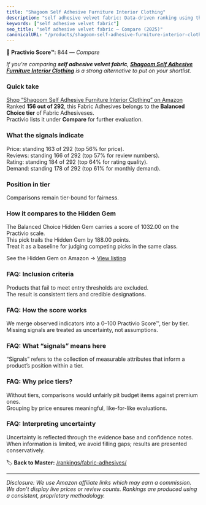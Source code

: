 ```yaml
---
title: "Shagoom Self Adhesive Furniture Interior Clothing"
description: "self adhesive velvet fabric: Data-driven ranking using the Practivio Score™. Positioned by quality, value, demand, findability, momentum."
keywords: ["self adhesive velvet fabric"]
seo_title: "self adhesive velvet fabric — Compare (2025)"
canonicalURL: "/products/shagoom-self-adhesive-furniture-interior-clothing-B0FC6MQDXZ/"
---
```


**🛒 Practivio Score™:** 844 — _Compare_


*If you're comparing **self adhesive velvet fabric**, **[Shagoom Self Adhesive Furniture Interior Clothing](https://www.amazon.com/dp/B0FC6MQDXZ?tag=practivio-20)** is a strong alternative to put on your shortlist.*
### Quick take
[Shop “Shagoom Self Adhesive Furniture Interior Clothing” on Amazon](https://www.amazon.com/dp/B0FC6MQDXZ?tag=practivio-20)
Ranked **156 out of 292**, this Fabric Adhesives belongs to the **Balanced Choice tier** of Fabric Adhesiveses.  
Practivio lists it under **Compare** for further evaluation.

### What the signals indicate
Price: standing 163 of 292 (top 56% for price).  
Reviews: standing 166 of 292 (top 57% for review numbers).  
Rating: standing 184 of 292 (top 64% for rating quality).  
Demand: standing 178 of 292 (top 61% for monthly demand).

### Position in tier
Comparisons remain tier-bound for fairness.

### How it compares to the Hidden Gem
The Balanced Choice Hidden Gem carries a score of 1032.00 on the Practivio scale.  
This pick trails the Hidden Gem by 188.00 points.  
Treat it as a baseline for judging competing picks in the same class.  

See the Hidden Gem on Amazon → [View listing](https://www.amazon.com/dp/B09BNPX3XJ?tag=practivio-20)

### FAQ: Inclusion criteria
Products that fail to meet entry thresholds are excluded.  
The result is consistent tiers and credible designations.

### FAQ: How the score works
We merge observed indicators into a 0–100 Practivio Score™, tier by tier.  
Missing signals are treated as uncertainty, not assumptions.

### FAQ: What “signals” means here
“Signals” refers to the collection of measurable attributes that inform a product’s position within a tier.

### FAQ: Why price tiers?
Without tiers, comparisons would unfairly pit budget items against premium ones.  
Grouping by price ensures meaningful, like-for-like evaluations.

### FAQ: Interpreting uncertainty
Uncertainty is reflected through the evidence base and confidence notes.  
When information is limited, we avoid filling gaps; results are presented conservatively.

<!-- Missing template for Compare/CompareWithinPriceClass -->


🏷️ **Back to Master:** [/rankings/fabric-adhesives/](/rankings/fabric-adhesives/)

---
_Disclosure: We use Amazon affiliate links which may earn a commission. We don’t display live prices or review counts. Rankings are produced using a consistent, proprietary methodology._
